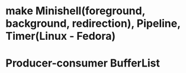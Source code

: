 # make Minishell(foreground, background, redirection), Pipeline, Timer(Linux - Fedora)
# Producer-consumer BufferList
